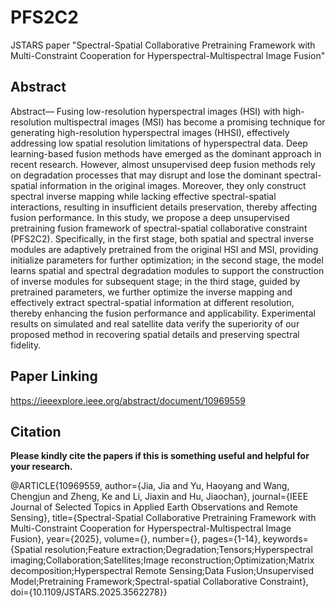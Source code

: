 # PFS2C2
JSTARS paper "Spectral-Spatial Collaborative Pretraining Framework with Multi-Constraint Cooperation for Hyperspectral-Multispectral Image Fusion"

Abstract
---------------------
Abstract— Fusing low-resolution hyperspectral images (HSI) with high-resolution multispectral images (MSI) has become a promising technique for generating high-resolution hyperspectral images (HHSI), effectively addressing low spatial resolution limitations of hyperspectral data. Deep learning-based fusion methods have emerged as the dominant approach in recent research. However, almost unsupervised deep fusion methods rely on degradation processes that may disrupt and lose the dominant spectral-spatial information in the original images. Moreover, they only construct spectral inverse mapping while lacking effective spectral-spatial interactions, resulting in insufficient details preservation, thereby affecting fusion performance. In this study, we propose a deep unsupervised pretraining fusion framework of spectral-spatial collaborative constraint (PFS2C2). Specifically, in the first stage, both spatial and spectral inverse modules are adaptively pretrained from the original HSI and MSI, providing initialize parameters for further optimization; in the second stage, the model learns spatial and spectral degradation modules to support the construction of inverse modules for subsequent stage; in the third stage, guided by pretrained parameters, we further optimize the inverse mapping and effectively extract spectral-spatial information at different resolution, thereby enhancing the fusion performance and applicability. Experimental results on simulated and real satellite data verify the superiority of our proposed method in recovering spatial details and preserving spectral fidelity.

Paper Linking
---------------------
https://ieeexplore.ieee.org/abstract/document/10969559

Citation
---------------------

**Please kindly cite the papers if this is something useful and helpful for your research.**

@ARTICLE{10969559,
  author={Jia, Jia and Yu, Haoyang and Wang, Chengjun and Zheng, Ke and Li, Jiaxin and Hu, Jiaochan},
  journal={IEEE Journal of Selected Topics in Applied Earth Observations and Remote Sensing}, 
  title={Spectral-Spatial Collaborative Pretraining Framework with Multi-Constraint Cooperation for Hyperspectral-Multispectral Image Fusion}, 
  year={2025},
  volume={},
  number={},
  pages={1-14},
  keywords={Spatial resolution;Feature extraction;Degradation;Tensors;Hyperspectral imaging;Collaboration;Satellites;Image reconstruction;Optimization;Matrix decomposition;Hyperspectral Remote Sensing;Data Fusion;Unsupervised Model;Pretraining Framework;Spectral-spatial Collaborative Constraint},
  doi={10.1109/JSTARS.2025.3562278}}
